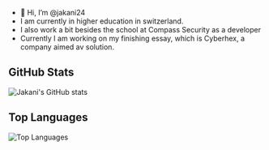 - 👋 Hi, I’m @jakani24
- I am currently in higher education in switzerland.
- I also work a bit besides the school at Compass Security as a developer
- Currently I am working on my finishing essay, which is Cyberhex, a company aimed av solution.

## GitHub Stats
![Jakani's GitHub stats](https://github-readme-stats.vercel.app/api?username=jakani24&show_icons=true&theme=radical)

## Top Languages
![Top Languages](https://github-readme-stats.vercel.app/api/top-langs/?username=jakani24&layout=compact&theme=radical)
